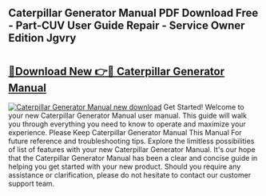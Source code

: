 ## Caterpillar Generator Manual PDF Download Free - Part-CUV User Guide Repair - Service Owner Edition Jgvry

# <h2><a href="http://bc19841.oget.top/?id=Caterpillar+Generator+Manual">🔗Download New 👉🔴 Caterpillar Generator Manual</a></h2>

[![Caterpillar Generator Manual new download](https://i.imgur.com/5g1atiW.png)](http://bc19841.oget.top/?id=Caterpillar+Generator+Manual)
Get Started! Welcome to your new Caterpillar Generator Manual user manual. This guide will walk you through everything you need to know to operate and maximize your experience. Please Keep Caterpillar Generator Manual This Manual For future reference and troubleshooting tips. Explore the limitless possibilities of list of features with your new Caterpillar Generator Manual. It's our hope that the Caterpillar Generator Manual has been a clear and concise guide in helping you get started with your new product. Should you require any assistance or clarification, please do not hesitate to contact our customer support team.
